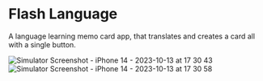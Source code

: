 # Flash Language
A language learning memo card app, that translates and creates a card all with a single button.



![Simulator Screenshot - iPhone 14 - 2023-10-13 at 17 30 43](https://github.com/kahl11/flash-language/assets/99628431/80247bb2-0eef-45bd-96e6-4d70e609a637)
![Simulator Screenshot - iPhone 14 - 2023-10-13 at 17 30 58](https://github.com/kahl11/flash-language/assets/99628431/289c0875-e305-4a49-9b28-a3825931ba7d)
